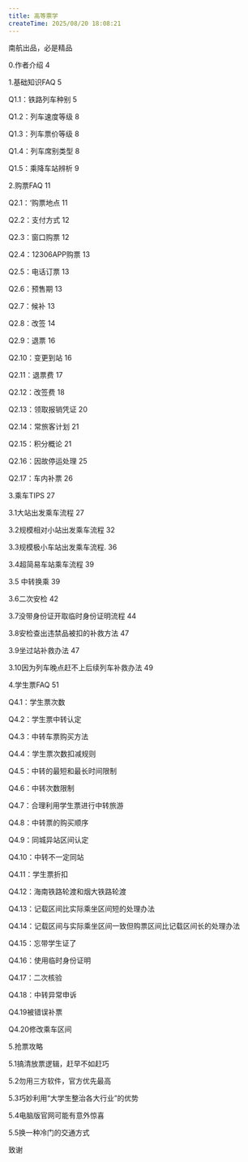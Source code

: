 ```yaml
---
title: 高等票学
createTime: 2025/08/20 18:08:21
---
```

南航出品，必是精品

0.作者介绍 4

1.基础知识FAQ 5

Q1.1：铁路列车种别 5

Q1.2：列车速度等级 8

Q1.3：列车票价等级 8

Q1.4：列车席别类型 8

Q1.5：乘降车站辨析 9

2.购票FAQ 11

Q2.1：‘购票地点 11

Q2.2：支付方式 12

Q2.3：窗口购票 12

Q2.4：12306APP购票 13

Q2.5：电话订票 13

Q2.6：预售期 13

Q2.7：候补 13

Q2.8：改签 14

Q2.9：退票 16

Q2.10：变更到站 16

Q2.11：退票费 17

Q2.12：改签费 18

Q2.13：领取报销凭证 20

Q2.14：常旅客计划 21

Q2.15：积分概论 21

Q2.16：因故停运处理 25

Q2.17：车内补票 26

3.乘车TIPS 27

3.1大站出发乘车流程 27

3.2规模相对小站出发乘车流程 32

3.3规模极小车站出发乘车流程. 36

3.4超简易车站乘车流程 39

3.5 中转换乘 39

3.6二次安检 42

3.7没带身份证开取临时身份证明流程 44

3.8安检查出违禁品被扣的补救方法 47

3.9坐过站补救办法 47

3.10因为列车晚点赶不上后续列车补救办法 49

4.学生票FAQ 51

Q4.1：学生票次数 

Q4.2：学生票中转认定 

Q4.3：中转车票购买方法 

Q4.4：学生票次数扣减规则 

Q4.5：中转的最短和最长时间限制 

Q4.6：中转次数限制 

Q4.7：合理利用学生票进行中转旅游 

Q4.8：中转票的购买顺序 

Q4.9：同城异站区间认定 

Q4.10：中转不一定同站 

Q4.11：学生票折扣 

Q4.12：海南铁路轮渡和烟大铁路轮渡 

Q4.13：记载区间比实际乘坐区间短的处理办法 

Q4.14：记载区间与实际乘坐区间一致但购票区间比记载区间长的处理办法 

Q4.15：忘带学生证了 

Q4.16：使用临时身份证明 

Q4.17：二次核验 

Q4.18：中转异常申诉 

Q4.19被错误补票 

Q4.20修改乘车区间 

5.抢票攻略 

5.1搞清放票逻辑，赶早不如赶巧 

5.2勿用三方软件，官方优先最高 

5.3巧妙利用“大学生整治各大行业”的优势 

5.4电脑版官网可能有意外惊喜 

5.5换一种冷门的交通方式 

致谢 